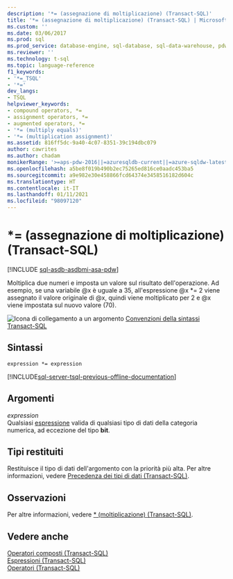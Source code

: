 ```yaml
---
description: '*= (assegnazione di moltiplicazione) (Transact-SQL)'
title: '*= (assegnazione di moltiplicazione) (Transact-SQL) | Microsoft Docs'
ms.custom: ''
ms.date: 03/06/2017
ms.prod: sql
ms.prod_service: database-engine, sql-database, sql-data-warehouse, pdw
ms.reviewer: ''
ms.technology: t-sql
ms.topic: language-reference
f1_keywords:
- '*=_TSQL'
- '*='
dev_langs:
- TSQL
helpviewer_keywords:
- compound operators, *=
- assignment operators, *=
- augmented operators, *=
- '*= (multiply equals)'
- '*= (multiplication assignment)'
ms.assetid: 816ff5dc-9a40-4c07-8351-39c194dbc079
author: cawrites
ms.author: chadam
monikerRange: '>=aps-pdw-2016||=azuresqldb-current||=azure-sqldw-latest||>=sql-server-2016||>=sql-server-linux-2017||=azuresqldb-mi-current'
ms.openlocfilehash: a5be8f019b490b2ec75265ed816ce0aadc453ba5
ms.sourcegitcommit: a9e982e30e458866fcd64374e3458516182d604c
ms.translationtype: HT
ms.contentlocale: it-IT
ms.lasthandoff: 01/11/2021
ms.locfileid: "98097120"
---
```

# <a name="-multiplication-assignment-transact-sql"></a>*= (assegnazione di moltiplicazione) (Transact-SQL)
[!INCLUDE [sql-asdb-asdbmi-asa-pdw](../../includes/applies-to-version/sql-asdb-asdbmi-asa-pdw.md)]

Moltiplica due numeri e imposta un valore sul risultato dell'operazione. Ad esempio, se una variabile @x è uguale a 35, all'espressione @x *= 2 viene assegnato il valore originale di @x, quindi viene moltiplicato per 2 e @x viene impostata sul nuovo valore (70).  
  
![Icona di collegamento a un argomento](../../database-engine/configure-windows/media/topic-link.gif "Icona di collegamento a un argomento") [Convenzioni della sintassi Transact-SQL](../../t-sql/language-elements/transact-sql-syntax-conventions-transact-sql.md)  
  
## <a name="syntax"></a>Sintassi  
  
```syntaxsql  
expression *= expression  
```  
  
[!INCLUDE[sql-server-tsql-previous-offline-documentation](../../includes/sql-server-tsql-previous-offline-documentation.md)]

## <a name="arguments"></a>Argomenti
_expression_  
Qualsiasi [espressione](../../t-sql/language-elements/expressions-transact-sql.md) valida di qualsiasi tipo di dati della categoria numerica, ad eccezione del tipo **bit**.  
  
## <a name="result-types"></a>Tipi restituiti  
Restituisce il tipo di dati dell'argomento con la priorità più alta. Per altre informazioni, vedere [Precedenza dei tipi di dati &#40;Transact-SQL&#41;](../../t-sql/data-types/data-type-precedence-transact-sql.md).  
  
## <a name="remarks"></a>Osservazioni  
Per altre informazioni, vedere [&#42; &#40;moltiplicazione&#41; &#40;Transact-SQL&#41;](../../t-sql/language-elements/multiply-transact-sql.md).  
  
## <a name="see-also"></a>Vedere anche  
[Operatori composti &#40;Transact-SQL&#41;](../../t-sql/language-elements/compound-operators-transact-sql.md)   
[Espressioni &#40;Transact-SQL&#41;](../../t-sql/language-elements/expressions-transact-sql.md)   
[Operatori &#40;Transact-SQL&#41;](../../t-sql/language-elements/operators-transact-sql.md)  
  
  
